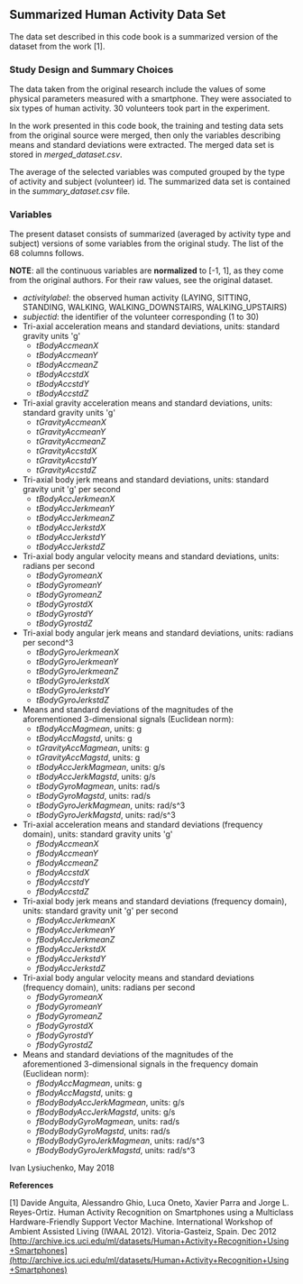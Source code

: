 ## Summarized Human Activity Data Set

The data set described in this code book is a summarized version 
of the dataset from the work [1].

### Study Design and Summary Choices

The data taken from the original research include the values of some 
physical parameters measured with a smartphone. They were associated to 
six types of human activity. 30 volunteers took part in the experiment.

In the work presented in this code book, the training and testing data sets 
from the original source were merged, then only the variables describing 
means and standard deviations were extracted. The merged data set is stored
in *merged_dataset.csv*.

The average of the selected variables was computed grouped by the type of 
activity and subject (volunteer) id. The summarized data set is contained 
in the *summary_dataset.csv* file.

### Variables

The present dataset consists of summarized (averaged by activity type and subject) 
versions of some variables from the original study.
The list of the 68 columns follows.

__NOTE__: all the continuous variables are __normalized__ to [-1, 1], as they come from the original
authors. For their raw values, see the original dataset.

- *activitylabel*: the observed human activity (LAYING, SITTING, STANDING, WALKING,
WALKING_DOWNSTAIRS, WALKING_UPSTAIRS)
- *subjectid*: the identifier of the volunteer corresponding (1 to 30)
- Tri-axial acceleration means and standard deviations,
units: standard gravity units 'g'
  - *tBodyAccmeanX*
  - *tBodyAccmeanY*
  - *tBodyAccmeanZ*
  - *tBodyAccstdX*
  - *tBodyAccstdY*
  - *tBodyAccstdZ*
- Tri-axial gravity acceleration means and standard deviations,
units: standard gravity units 'g'
  - *tGravityAccmeanX*
  - *tGravityAccmeanY*
  - *tGravityAccmeanZ*
  - *tGravityAccstdX*
  - *tGravityAccstdY*
  - *tGravityAccstdZ*
- Tri-axial body jerk means and standard deviations,
units: standard gravity unit 'g' per second
  - *tBodyAccJerkmeanX*
  - *tBodyAccJerkmeanY*
  - *tBodyAccJerkmeanZ*
  - *tBodyAccJerkstdX*
  - *tBodyAccJerkstdY*
  - *tBodyAccJerkstdZ*
- Tri-axial body angular velocity means and standard deviations,
units: radians per second
  - *tBodyGyromeanX*
  - *tBodyGyromeanY*
  - *tBodyGyromeanZ*
  - *tBodyGyrostdX*
  - *tBodyGyrostdY*
  - *tBodyGyrostdZ*
- Tri-axial body angular jerk means and standard deviations,
units: radians per second^3
  - *tBodyGyroJerkmeanX*
  - *tBodyGyroJerkmeanY*
  - *tBodyGyroJerkmeanZ*
  - *tBodyGyroJerkstdX*
  - *tBodyGyroJerkstdY*
  - *tBodyGyroJerkstdZ*
- Means and standard deviations of the magnitudes 
of the aforementioned 3-dimensional signals (Euclidean norm): 
  - *tBodyAccMagmean*, units: g
  - *tBodyAccMagstd*, units: g
  - *tGravityAccMagmean*, units: g
  - *tGravityAccMagstd*, units: g
  - *tBodyAccJerkMagmean*, units: g/s
  - *tBodyAccJerkMagstd*, units: g/s
  - *tBodyGyroMagmean*, units: rad/s
  - *tBodyGyroMagstd*, units: rad/s
  - *tBodyGyroJerkMagmean*, units: rad/s^3
  - *tBodyGyroJerkMagstd*, units: rad/s^3
- Tri-axial acceleration means and standard deviations (frequency domain),
units: standard gravity units 'g'
  - *fBodyAccmeanX*
  - *fBodyAccmeanY*
  - *fBodyAccmeanZ*
  - *fBodyAccstdX*
  - *fBodyAccstdY*
  - *fBodyAccstdZ*
- Tri-axial body jerk means and standard deviations (frequency domain),
units: standard gravity unit 'g' per second
  - *fBodyAccJerkmeanX*
  - *fBodyAccJerkmeanY*
  - *fBodyAccJerkmeanZ*
  - *fBodyAccJerkstdX*
  - *fBodyAccJerkstdY*
  - *fBodyAccJerkstdZ*
- Tri-axial body angular velocity means and standard deviations (frequency domain),
units: radians per second
  - *fBodyGyromeanX*
  - *fBodyGyromeanY*
  - *fBodyGyromeanZ*
  - *fBodyGyrostdX*
  - *fBodyGyrostdY*
  - *fBodyGyrostdZ*
- Means and standard deviations of the magnitudes
of the aforementioned 3-dimensional signals in the frequency domain (Euclidean norm):
  - *fBodyAccMagmean*, units: g
  - *fBodyAccMagstd*, units: g
  - *fBodyBodyAccJerkMagmean*, units: g/s
  - *fBodyBodyAccJerkMagstd*, units: g/s
  - *fBodyBodyGyroMagmean*, units: rad/s
  - *fBodyBodyGyroMagstd*, units: rad/s
  - *fBodyBodyGyroJerkMagmean*, units: rad/s^3
  - *fBodyBodyGyroJerkMagstd*, units: rad/s^3
  

Ivan Lysiuchenko, May 2018

__References__

[1] Davide Anguita, Alessandro Ghio, Luca Oneto, Xavier Parra and Jorge L. Reyes-Ortiz. 
Human Activity Recognition on Smartphones using a Multiclass Hardware-Friendly Support Vector Machine. 
International Workshop of Ambient Assisted Living (IWAAL 2012). Vitoria-Gasteiz, Spain. Dec 2012  
[http://archive.ics.uci.edu/ml/datasets/Human+Activity+Recognition+Using+Smartphones](http://archive.ics.uci.edu/ml/datasets/Human+Activity+Recognition+Using+Smartphones)
